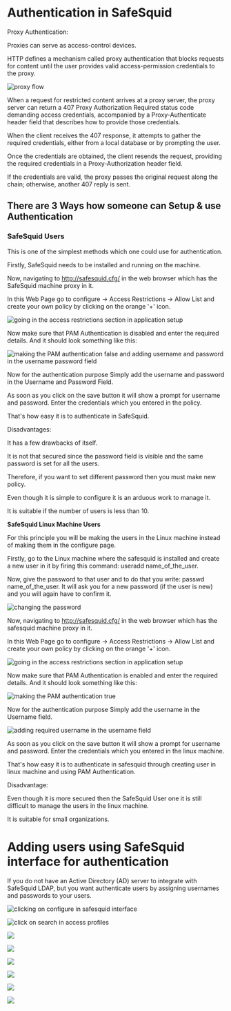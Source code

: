 
# Authentication in SafeSquid

Proxy Authentication:

Proxies can serve as access-control devices.

HTTP defines a mechanism called proxy authentication that blocks requests for content until the user provides valid access-permission credentials to the proxy.

![proxy flow](/img/How_To/Setup_Authentication/image1.webp)

When a request for restricted content arrives at a proxy server, the proxy server can return a 407 Proxy Authorization Required status code demanding access credentials, accompanied by a Proxy-Authenticate header field that describes how to provide those credentials.

When the client receives the 407 response, it attempts to gather the required credentials, either from a local database or by prompting the user.

Once the credentials are obtained, the client resends the request, providing the required credentials in a Proxy-Authorization header field.

If the credentials are valid, the proxy passes the original request along the chain; otherwise, another 407 reply is sent.

## There are 3 Ways how someone can Setup & use Authentication

### SafeSquid Users

This is one of the simplest methods which one could use for authentication.

Firstly, SafeSquid needs to be installed and running on the machine.

Now, navigating to http://safesquid.cfg/ in the web browser which has the SafeSquid machine proxy in it.

In this Web Page go to configure -> Access Restrictions -> Allow List and create your own policy by clicking on the orange '+' icon.

![going in the access restrictions section in application setup](/img/How_To/Setup_Authentication/image2.webp)

Now make sure that PAM Authentication is disabled and enter the required details. And it should look something like this:

![making the PAM authentication false and adding username and password in the username password field](/img/How_To/Setup_Authentication/image3.webp)

Now for the authentication purpose Simply add the username and password in the Username and Password Field.

As soon as you click on the save button it will show a prompt for username and password. Enter the credentials which you entered in the policy.

That's how easy it is to authenticate in SafeSquid.

Disadvantages:

It has a few drawbacks of itself.

It is not that secured since the password field is visible and the same password is set for all the users.

Therefore, if you want to set different password then you must make new policy.

Even though it is simple to configure it is an arduous work to manage it.

It is suitable if the number of users is less than 10.

**SafeSquid Linux Machine Users**

For this principle you will be making the users in the Linux machine instead of making them in the configure page.

Firstly, go to the Linux machine where the safesquid is installed and create a new user in it by firing this command: useradd name_of_the_user.

Now, give the password to that user and to do that you write: passwd name_of_the_user. It will ask you for a new password (if the user is new) and you will again have to confirm it.

![changing the password ](/img/How_To/Setup_Authentication/image4.webp)

Now, navigating to http://safesquid.cfg/ in the web browser which has the safesquid machine proxy in it.

In this Web Page go to configure -> Access Restrictions -> Allow List and create your own policy by clicking on the orange '+' icon.

![going in the access restrictions section in application setup](/img/How_To/Setup_Authentication/image2.webp)

Now make sure that PAM Authentication is enabled and enter the required details. And it should look something like this:

![making the PAM authentication true](/img/How_To/Setup_Authentication/image5.webp)

Now for the authentication purpose Simply add the username in the Username field.

![adding required username in the username field](/img/How_To/Setup_Authentication/image6.webp)

As soon as you click on the save button it will show a prompt for username and password. Enter the credentials which you entered in the linux machine.

That's how easy it is to authenticate in safesquid through creating user in linux machine and using PAM Authentication.

Disadvantage:

Even though it is more secured then the SafeSquid User one it is still difficult to manage the users in the linux machine.

It is suitable for small organizations.




# Adding users using SafeSquid interface for authentication

If you do not have an Active Directory (AD) server to integrate with SafeSquid LDAP, but you want authenticate users by assigning usernames and passwords to your users.

![clicking on configure in safesquid interface](/img/How_To/Adding_users_using_SafeSquid_interface_for_authentication/image1.webp)

![click on search in access profiles](/img/How_To/Adding_users_using_SafeSquid_interface_for_authentication/image2.webp)

![](/img/How_To/Adding_users_using_SafeSquid_interface_for_authentication/image4.webp)

![](/img/How_To/Adding_users_using_SafeSquid_interface_for_authentication/image6.webp)

![](/img/How_To/Adding_users_using_SafeSquid_interface_for_authentication/image8.webp)

![](/img/How_To/Adding_users_using_SafeSquid_interface_for_authentication/image10.webp)

![](/img/How_To/Adding_users_using_SafeSquid_interface_for_authentication/image12.webp)

![](/img/How_To/Adding_users_using_SafeSquid_interface_for_authentication/image14.webp)



